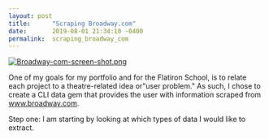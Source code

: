 ```yaml
---
layout: post
title:      "Scraping Broadway.com"
date:       2019-08-01 21:34:10 -0400
permalink:  scraping_broadway_com
---
```




[![Broadway-com-screen-shot.png](https://i.postimg.cc/k4g6FvGt/Broadway-com-screen-shot.png)](https://postimg.cc/mcKgTMQb)


One of my goals for my portfolio and for the Flatiron School, is to relate each project to a theatre-related idea or"user problem." As such, I chose to create a CLI data gem that provides the user with information scraped from www.broadway.com. 


Step one: I am starting by looking at which types of data I would like to extract. 
